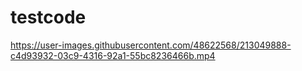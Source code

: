 # testcode


https://user-images.githubusercontent.com/48622568/213049888-c4d93932-03c9-4316-92a1-55bc8236466b.mp4

